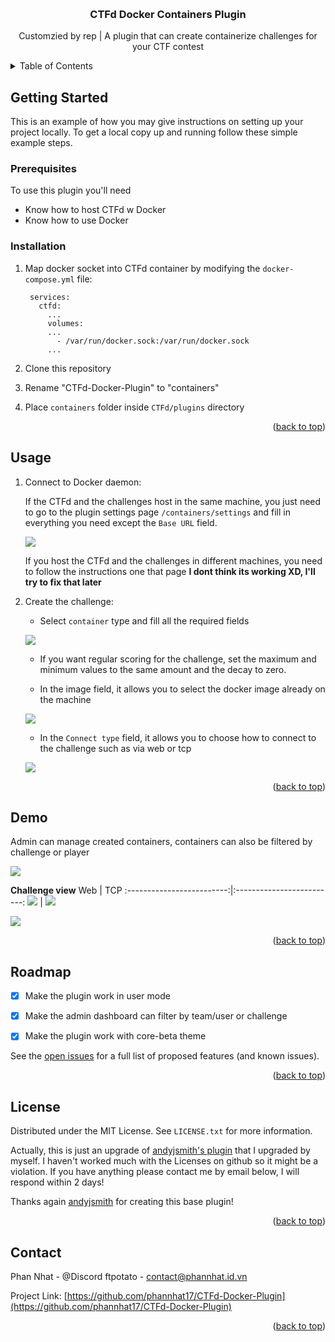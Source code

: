 <!-- Improved compatibility of back to top link: See: https://github.com/othneildrew/Best-README-Template/pull/73 -->
<a name="readme-top"></a>
<!--
*** Thanks for checking out the Best-README-Template. If you have a suggestion
*** that would make this better, please fork the repo and create a pull request
*** or simply open an issue with the tag "enhancement".
*** Don't forget to give the project a star!
*** Thanks again! Now go create something AMAZING! :D
-->



<!-- PROJECT SHIELDS -->
<!--
*** I'm using markdown "reference style" links for readability.
*** Reference links are enclosed in brackets [ ] instead of parentheses ( ).
*** See the bottom of this document for the declaration of the reference variables
*** for contributors-url, forks-url, etc. This is an optional, concise syntax you may use.
*** https://www.markdownguide.org/basic-syntax/#reference-style-links
-->

<!-- PROJECT LOGO -->
<br />
<div align="center">

  <h3 align="center">CTFd Docker Containers Plugin</h3>
  <p align="center">
    Customzied by rep |  A plugin that can create containerize challenges for your CTF contest 
    <br />
  </p>
</div>



<!-- TABLE OF CONTENTS -->
<details>
  <summary>Table of Contents</summary>
  <ol>
    <li>
      <a href="#getting-started">Getting Started</a>
      <ul>
        <li><a href="#prerequisites">Prerequisites</a></li>
        <li><a href="#installation">Installation</a></li>
      </ul>
    </li>
    <li><a href="#usage">Usage</a></li>
    <li><a href="#demo">Demo</a></li>
    <li><a href="#roadmap">Roadmap</a></li>
    <li><a href="#license">License</a></li>
    <li><a href="#contact">Contact</a></li>
  </ol>
</details>


<!-- GETTING STARTED -->
## Getting Started

This is an example of how you may give instructions on setting up your project locally.
To get a local copy up and running follow these simple example steps.

### Prerequisites

To use this plugin you'll need  

- Know how to host CTFd w Docker
- Know how to use Docker

### Installation


1. Map docker socket into CTFd container by modifying the `docker-compose.yml` file:
   ```docker
    services:
      ctfd:
        ...
        volumes:
        ...
          - /var/run/docker.sock:/var/run/docker.sock
        ...
   ```
2. Clone this repository

3. Rename "CTFd-Docker-Plugin" to "containers"

4. Place `containers` folder inside `CTFd/plugins` directory

<p align="right">(<a href="#readme-top">back to top</a>)</p>


<!-- USAGE EXAMPLES -->
## Usage

1. Connect to Docker daemon:

    If the CTFd and the challenges host in the same machine, you just need to go to the plugin settings page `/containers/settings` and fill in everything you need except the `Base URL` field.  

    ![](./image-readme/1.png)

    If you host the CTFd and the challenges in different machines, you need to follow the instructions one that page **I dont think its working XD, I'll try to fix that later**

2. Create the challenge:
    - Select `container` type and fill all the required fields

    ![](./image-readme/2.png)

    - If you want regular scoring for the challenge, set the maximum and minimum values to the same amount and the decay to zero.

    - In the image field, it allows you to select the docker image already on the machine

    ![](./image-readme/3.png)

    - In the `Connect type` field, it allows you to choose how to connect to the challenge such as via web or tcp

    ![](./image-readme/4.png)

<p align="right">(<a href="#readme-top">back to top</a>)</p>

## Demo

Admin can manage created containers, containers can also be filtered by challenge or player

![](./image-readme/manage.png)

**Challenge view**
Web             |  TCP
:-------------------------:|:-------------------------:
![](./image-readme/http.png) |  ![](./image-readme/tcp.png)

![](./image-readme/demo.gif)


<p align="right">(<a href="#readme-top">back to top</a>)</p>

<!-- ROADMAP -->
## Roadmap

- [x] Make the plugin work in user mode
- [x] Make the admin dashboard can filter by team/user or challenge
- [x] Make the plugin work with core-beta theme


See the [open issues](https://github.com/othneildrew/Best-README-Template/issues) for a full list of proposed features (and known issues).

<p align="right">(<a href="#readme-top">back to top</a>)</p>


<!-- LICENSE -->
## License

Distributed under the MIT License. See `LICENSE.txt` for more information.

Actually, this is just an upgrade of [andyjsmith's plugin](https://github.com/andyjsmith/CTFd-Docker-Plugin) that I upgraded by myself. I haven't worked much with the Licenses on github so it might be a violation. If you have anything please contact me by email below, I will respond within 2 days!

Thanks again [andyjsmith](https://github.com/andyjsmith) for creating this base plugin!

<p align="right">(<a href="#readme-top">back to top</a>)</p>


<!-- CONTACT -->
## Contact

Phan Nhat - @Discord ftpotato - contact@phannhat.id.vn

Project Link: [https://github.com/phannhat17/CTFd-Docker-Plugin](https://github.com/phannhat17/CTFd-Docker-Plugin)

<p align="right">(<a href="#readme-top">back to top</a>)</p>
